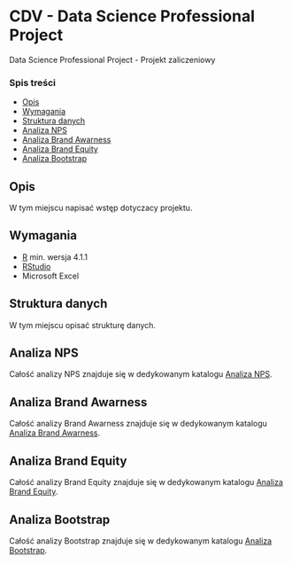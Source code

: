 # CDV - Data Science Professional Project
Data Science Professional Project - Projekt zaliczeniowy
### Spis treści
* [Opis](#opis)
* [Wymagania](#wymagania)
* [Struktura danych](#struktura-danych)
* [Analiza NPS](#[Analiza-NPS)
* [Analiza Brand Awarness](#Analiza-Brand-Awarness)
* [Analiza Brand Equity](#Analiza-Brand-Equity)
* [Analiza Bootstrap](#Analiza-Bootstrap)

## Opis
W tym miejscu napisać wstęp dotyczacy projektu.

## Wymagania
* [R](https://www.r-project.org/) min. wersja 4.1.1
* [RStudio](https://www.rstudio.com/)
* Microsoft Excel

## Struktura danych
W tym miejscu opisać strukturę danych.

## Analiza NPS
Całość analizy NPS znajduje się w dedykowanym katalogu [Analiza NPS](https://github.com/krancslawomir/Data-Science-Professional-Project/tree/main/Analiza%20NPS).

## Analiza Brand Awarness
Całość analizy Brand Awarness znajduje się w dedykowanym katalogu [Analiza Brand Awarness](https://github.com/krancslawomir/Data-Science-Professional-Project/tree/main/Analiza%20Brand%20Awarness).

## Analiza Brand Equity
Całość analizy Brand Equity znajduje się w dedykowanym katalogu [Analiza Brand Equity](https://github.com/krancslawomir/Data-Science-Professional-Project/tree/main/Analiza%20Brand%20Equity).

## Analiza Bootstrap
Całość analizy Bootstrap znajduje się w dedykowanym katalogu [Analiza Bootstrap](https://github.com/krancslawomir/Data-Science-Professional-Project/tree/main/Analiza%20Bootstrap).
